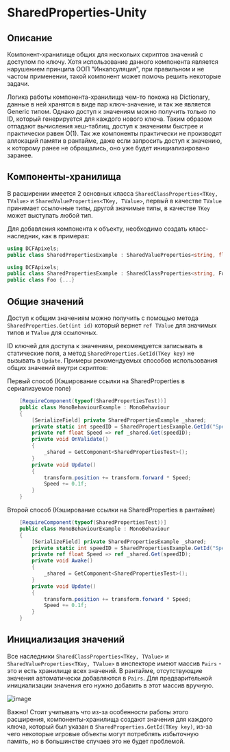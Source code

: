 # SharedProperties-Unity

## Описание

Компонент-хранилище общих для нескольих скриптов значений с доступом по ключу. Хотя использование данного компонента является нарушением принципа ООП "Инкапсуляция", при правильном и не частом применении, такой компонент может помочь решить некоторые задачи.

Логика работы компонента-хранилища чем-то похожа на Dictionary, данные в ней хранятся в виде пар ключ-значение, и так же является Generic типом. Однако доступ к значениям можно получить только по ID, который генерируется для каждого нового ключа. Таким образом отпадают вычисления хеш-таблиц, доступ к значениям быстрее и практически равен O(1). Так же компоненты практически не производят аллокаций памяти в рантайме, даже если запросить доступ к значению, к которому ранее не обращались, оно уже будет инициализировано заранее.

## Компоненты-хранилища
В расширении имеется 2 основных класса `SharedClassProperties<TKey, TValue>` и `SharedValueProperties<TKey, TValue>`, первый в качестве `TValue` принимает ссылочные типы, другой значимые типы, в качестве `TKey` может выступать любой тип.

Для добавления компонента к объекту, необходимо создать класс-наследник, как в примерах:
```C# 
using DCFApixels;
public class SharedPropertiesExample : SharedValueProperties<string, float> { }
```
```C# 
using DCFApixels;
public class SharedPropertiesExample : SharedClassProperties<string, Foo> { }
public class Foo {...}
```
## Общие значений
Доступ к общим значениям можно получить с помощью метода `SharedProperties.Get(int id)` который вернет `ref TValue` для значимых типов и `TValue` для ссылочных.

ID ключей для доступа к значениям, рекомендуется записывать в статические поля, а метод `SharedProperties.GetId(TKey key)` не вызывать в `Update`. Примеры рекомендуемых способов использования общих значений внутри скриптов:

Первый способ (Кэширование ссылки на SharedProperties в сериализуемое поле)
```C# 
    [RequireComponent(typeof(SharedPropertiesTest))]
    public class MonoBehaviourExample : MonoBehaviour
    {
        [SerializeField] private SharedPropertiesExample _shared;
        private static int speedID = SharedPropertiesExample.GetId("Speed");
        private ref float Speed => ref _shared.Get(speedID);
        private void OnValidate()
        {
            _shared = GetComponent<SharedPropertiesTest>();
        }
        private void Update()
        {
            transform.position += transform.forward * Speed;
            Speed += 0.1f;
        }
    }
```
Второй способ (Кэширование ссылки на SharedProperties в рантайме)
```C# 
    [RequireComponent(typeof(SharedPropertiesTest))]
    public class MonoBehaviourExample : MonoBehaviour
    {
        [SerializeField] private SharedPropertiesExample _shared;
        private static int speedID = SharedPropertiesExample.GetId("Speed");
        private ref float Speed => ref _shared.Get(speedID);
        private void Awake()
        {
            _shared = GetComponent<SharedPropertiesTest>();
        }
        private void Update()
        {
            transform.position += transform.forward * Speed;
            Speed += 0.1f;
        }
    }
```

## Инициализация значений

Все наследники `SharedClassProperties<TKey, TValue>` и `SharedValueProperties<TKey, TValue>` в инспекторе имеют массив `Pairs` - это и есть хранилище всех значений. В рантайме, отсутствующие значения автоматически добавляются в `Pairs`. Для предварительной инициализации значения его нужно добавить в этот массив вручную.

![image](https://user-images.githubusercontent.com/99481254/192299767-0e286cb2-93ec-428b-b98a-1b250e7797b3.png)

Важно! Стоит учитывать что из-за особенности работы этого расширения, компоненты-хранилища создают значения для каждого ключа, который был указан в `SharedProperties.GetId(TKey key)`, из-за чего некоторые игровые объекты могут потреблять избыточную память, но в большинстве случаев это не будет проблемой.
